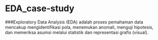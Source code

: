 # EDA_case-study
###Exploratory Data Analysis (EDA) adalah proses pemahaman data mencakup mengidentifikasi pola, menemukan anomali, menguji hipotesis, dan memeriksa asumsi melalui statistik dan representasi grafis (visual).
